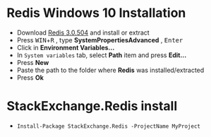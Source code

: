 # Redis Windows 10 Installation
*  Download [Redis 3.0.504](https://github.com/MicrosoftArchive/redis/releases) and install or extract
*  Press <kbd>WIN</kbd>+<kbd>R</kbd> , type **SystemPropertiesAdvanced** , <kbd>Enter</kbd>
*  Click in **Environment Variables...**
*  In `System variables` tab, select **Path** item and press **Edit...**
*  Press **New**
*  Paste the path to the folder where **Redis** was installed/extracted
*  Press **Ok**

# StackExchange.Redis install
* `Install-Package StackExchange.Redis -ProjectName MyProject`
